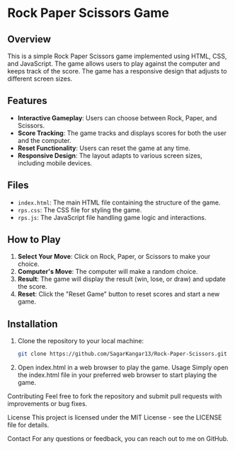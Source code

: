# Rock Paper Scissors Game

## Overview

This is a simple Rock Paper Scissors game implemented using HTML, CSS, and JavaScript. The game allows users to play against the computer and keeps track of the score. The game has a responsive design that adjusts to different screen sizes.

## Features

- **Interactive Gameplay**: Users can choose between Rock, Paper, and Scissors.
- **Score Tracking**: The game tracks and displays scores for both the user and the computer.
- **Reset Functionality**: Users can reset the game at any time.
- **Responsive Design**: The layout adapts to various screen sizes, including mobile devices.

## Files

- `index.html`: The main HTML file containing the structure of the game.
- `rps.css`: The CSS file for styling the game.
- `rps.js`: The JavaScript file handling game logic and interactions.

## How to Play

1. **Select Your Move**: Click on Rock, Paper, or Scissors to make your choice.
2. **Computer's Move**: The computer will make a random choice.
3. **Result**: The game will display the result (win, lose, or draw) and update the score.
4. **Reset**: Click the "Reset Game" button to reset scores and start a new game.

## Installation

1. Clone the repository to your local machine:
   ```bash
   git clone https://github.com/SagarKangar13/Rock-Paper-Scissors.git
2. Open index.html in a web browser to play the game.
Usage
Simply open the index.html file in your preferred web browser to start playing the game.

Contributing
Feel free to fork the repository and submit pull requests with improvements or bug fixes.

License
This project is licensed under the MIT License - see the LICENSE file for details.

Contact
For any questions or feedback, you can reach out to me on GitHub.
